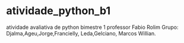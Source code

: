 # atividade_python_b1
atividade avaliativa de python bimestre 1
professor Fabio Rolim
Grupo: Djalma,Ageu,Jorge,Francielly, Leda,Gelciano, Marcos Willian.

